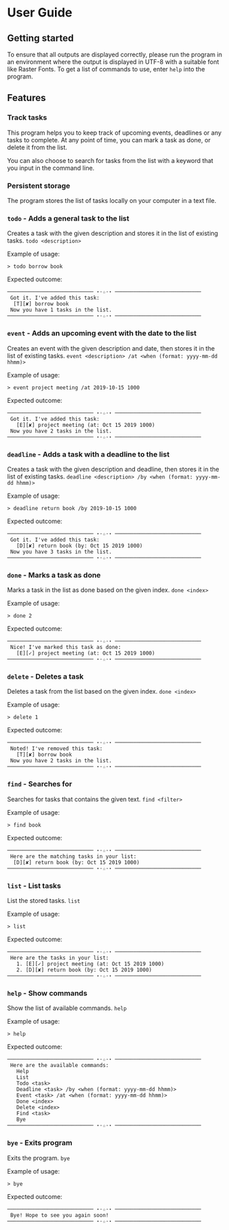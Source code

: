 # User Guide 

## Getting started
To ensure that all outputs are displayed correctly, please run the program in an environment where the output is displayed in UTF-8 with a suitable font like Raster Fonts. To get a list of commands to use, enter `help` into the program.

## Features 




### Track tasks 
This program helps you to keep track of upcoming events, deadlines or any tasks to complete.
At any point of time, you can mark a task as done, or delete it from the list. 

You can also choose to search for tasks from the list with a keyword that you input in the command line.

### Persistent storage
The program stores the list of tasks locally on your computer in a text file.


### `todo` - Adds a general task to the list

Creates a task with the given description and stores it in the list of existing tasks.
`todo <description>`

Example of usage: 

```
> todo borrow book
```

Expected outcome:

```
──────────────────────────── ⋆⋅☆⋅⋆ ────────────────────────────
 Got it. I've added this task:
  [T][✘] borrow book
 Now you have 1 tasks in the list.
──────────────────────────── ⋆⋅☆⋅⋆ ────────────────────────────
```

### `event` - Adds an upcoming event with the date to the list
Creates an event with the given description and date, then stores it in the list of existing tasks.
`event <description> /at <when (format: yyyy-mm-dd hhmm)>`

Example of usage:

```
> event project meeting /at 2019-10-15 1000
```

Expected outcome:

```
──────────────────────────── ⋆⋅☆⋅⋆ ────────────────────────────
 Got it. I've added this task:
   [E][✘] project meeting (at: Oct 15 2019 1000)
 Now you have 2 tasks in the list.
──────────────────────────── ⋆⋅☆⋅⋆ ────────────────────────────
```

### `deadline` - Adds a task with a deadline to the list
Creates a task with the given description and deadline, then stores it in the list of existing tasks.
`deadline <description> /by <when (format: yyyy-mm-dd hhmm)>`

Example of usage:

```
> deadline return book /by 2019-10-15 1000
```

Expected outcome:

```
──────────────────────────── ⋆⋅☆⋅⋆ ────────────────────────────
 Got it. I've added this task:
   [D][✘] return book (by: Oct 15 2019 1000)
 Now you have 3 tasks in the list.
──────────────────────────── ⋆⋅☆⋅⋆ ────────────────────────────
```

### `done` - Marks a task as done

Marks a task in the list as done based on the given index.
`done <index>`

Example of usage: 

```
> done 2
```

Expected outcome:

```
──────────────────────────── ⋆⋅☆⋅⋆ ────────────────────────────
 Nice! I've marked this task as done: 
   [E][✓] project meeting (at: Oct 15 2019 1000)
──────────────────────────── ⋆⋅☆⋅⋆ ────────────────────────────
```

### `delete` - Deletes a task

Deletes a task from the list based on the given index.
`done <index>`

Example of usage: 

```
> delete 1
```

Expected outcome:

```
──────────────────────────── ⋆⋅☆⋅⋆ ────────────────────────────
 Noted! I've removed this task: 
   [T][✘] borrow book
 Now you have 2 tasks in the list.
──────────────────────────── ⋆⋅☆⋅⋆ ────────────────────────────
```


### `find` - Searches for 
Searches for tasks that contains the given text.
`find <filter>`

Example of usage: 
```
> find book
```

Expected outcome:

```
──────────────────────────── ⋆⋅☆⋅⋆ ────────────────────────────
 Here are the matching tasks in your list:
  [D][✘] return book (by: Oct 15 2019 1000)
──────────────────────────── ⋆⋅☆⋅⋆ ────────────────────────────
```


### `list` - List tasks 
List the stored tasks.
`list`

Example of usage: 
```
> list
```

Expected outcome:

```
──────────────────────────── ⋆⋅☆⋅⋆ ────────────────────────────
 Here are the tasks in your list:
   1. [E][✓] project meeting (at: Oct 15 2019 1000)
   2. [D][✘] return book (by: Oct 15 2019 1000)
──────────────────────────── ⋆⋅☆⋅⋆ ────────────────────────────
```


### `help` - Show commands
Show the list of available commands.
`help`

Example of usage: 
```
> help
```

Expected outcome:

```
──────────────────────────── ⋆⋅☆⋅⋆ ────────────────────────────
 Here are the available commands:
   Help
   List
   Todo <task>
   Deadline <task> /by <when (format: yyyy-mm-dd hhmm)>
   Event <task> /at <when (format: yyyy-mm-dd hhmm)>
   Done <index>
   Delete <index>
   Find <task>
   Bye
──────────────────────────── ⋆⋅☆⋅⋆ ────────────────────────────
```



### `bye` - Exits program
Exits the program.
`bye`

Example of usage: 
```
> bye
```

Expected outcome:

```
──────────────────────────── ⋆⋅☆⋅⋆ ────────────────────────────
 Bye! Hope to see you again soon!
──────────────────────────── ⋆⋅☆⋅⋆ ────────────────────────────
```
